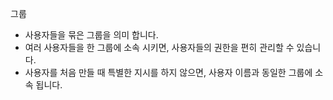 그룹
- 사용자들을 묶은 그룹을 의미 합니다.
- 여러 사용자들을 한 그룹에 소속 시키면, 사용자들의 권한을 편히 관리할 수 있습니다.
- 사용자를 처음 만들 때 특별한 지시를 하지 않으면, 사용자 이름과 동일한 그룹에 소속 됩니다.
